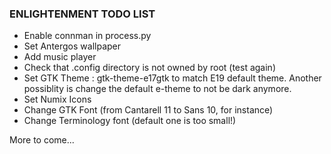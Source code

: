 ### ENLIGHTENMENT TODO LIST

 - Enable connman in process.py
 - Set Antergos wallpaper
 - Add music player
 - Check that .config directory is not owned by root (test again)
 - Set GTK Theme : gtk-theme-e17gtk to match E19 default theme. 
   Another possiblity is change the default e-theme to not be dark 
anymore.
 - Set Numix Icons
 - Change GTK Font (from Cantarell 11 to Sans 10, for instance)
 - Change Terminology font (default one is too small!)

More to come...

